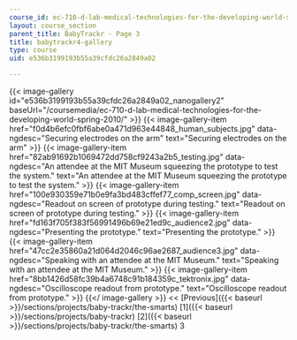 ```yaml
---
course_id: ec-710-d-lab-medical-technologies-for-the-developing-world-spring-2010
layout: course_section
parent_title: BabyTrackr - Page 3
title: babytrackr4-gallery
type: course
uid: e536b3199193b55a39cfdc26a2849a02

---
```


{{< image-gallery id="e536b3199193b55a39cfdc26a2849a02_nanogallery2" baseUrl="/coursemedia/ec-710-d-lab-medical-technologies-for-the-developing-world-spring-2010/" >}}
{{< image-gallery-item href="f0d4b6efc0fbf6abe0a471d963e44848_human_subjects.jpg" data-ngdesc="Securing electrodes on the arm" text="Securing electrodes on the arm" >}}
{{< image-gallery-item href="82ab91692b1069472dd758cf9243a2b5_testing.jpg" data-ngdesc="An attendee at the MIT Museum squeezing the prototype to test the system." text="An attendee at the MIT Museum squeezing the prototype to test the system." >}}
{{< image-gallery-item href="100e930359e71b0e9fa3bd483cffef77_comp_screen.jpg" data-ngdesc="Readout on screen of prototype during testing." text="Readout on screen of prototype during testing." >}}
{{< image-gallery-item href="fd163f705f383f56991496b69e21ed9c_audience2.jpg" data-ngdesc="Presenting the prototype." text="Presenting the prototype." >}}
{{< image-gallery-item href="47cc2e35860a21d064d2046c96ae2687_audience3.jpg" data-ngdesc="Speaking with an attendee at the MIT Museum." text="Speaking with an attendee at the MIT Museum." >}}
{{< image-gallery-item href="8bb1426d58fc39b4a6748c91b184359c_tektronix.jpg" data-ngdesc="Oscilloscope readout from prototype." text="Oscilloscope readout from prototype." >}}
{{</ image-gallery >}}
<< [Previous]({{< baseurl >}}/sections/projects/baby-trackr/the-smarts) [1]({{< baseurl >}}/sections/projects/baby-trackr) [2]({{< baseurl >}}/sections/projects/baby-trackr/the-smarts) 3